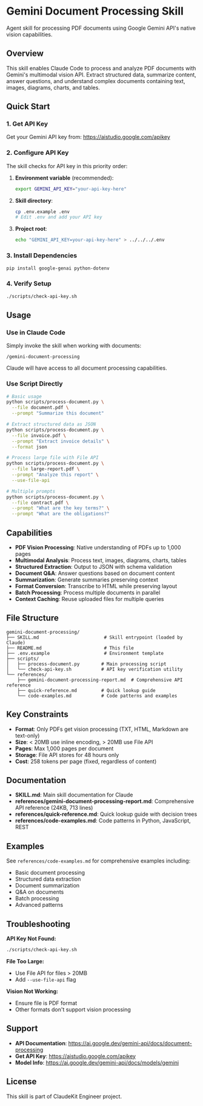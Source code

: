 # Gemini Document Processing Skill

Agent skill for processing PDF documents using Google Gemini API's native vision capabilities.

## Overview

This skill enables Claude Code to process and analyze PDF documents with Gemini's multimodal vision API. Extract structured data, summarize content, answer questions, and understand complex documents containing text, images, diagrams, charts, and tables.

## Quick Start

### 1. Get API Key

Get your Gemini API key from: https://aistudio.google.com/apikey

### 2. Configure API Key

The skill checks for API key in this priority order:

1. **Environment variable** (recommended):
   ```bash
   export GEMINI_API_KEY="your-api-key-here"
   ```

2. **Skill directory**:
   ```bash
   cp .env.example .env
   # Edit .env and add your API key
   ```

3. **Project root**:
   ```bash
   echo "GEMINI_API_KEY=your-api-key-here" > ../../../.env
   ```

### 3. Install Dependencies

```bash
pip install google-genai python-dotenv
```

### 4. Verify Setup

```bash
./scripts/check-api-key.sh
```

## Usage

### Use in Claude Code

Simply invoke the skill when working with documents:

```
/gemini-document-processing
```

Claude will have access to all document processing capabilities.

### Use Script Directly

```bash
# Basic usage
python scripts/process-document.py \
  --file document.pdf \
  --prompt "Summarize this document"

# Extract structured data as JSON
python scripts/process-document.py \
  --file invoice.pdf \
  --prompt "Extract invoice details" \
  --format json

# Process large file with File API
python scripts/process-document.py \
  --file large-report.pdf \
  --prompt "Analyze this report" \
  --use-file-api

# Multiple prompts
python scripts/process-document.py \
  --file contract.pdf \
  --prompt "What are the key terms?" \
  --prompt "What are the obligations?"
```

## Capabilities

- **PDF Vision Processing**: Native understanding of PDFs up to 1,000 pages
- **Multimodal Analysis**: Process text, images, diagrams, charts, tables
- **Structured Extraction**: Output to JSON with schema validation
- **Document Q&A**: Answer questions based on document content
- **Summarization**: Generate summaries preserving context
- **Format Conversion**: Transcribe to HTML while preserving layout
- **Batch Processing**: Process multiple documents in parallel
- **Context Caching**: Reuse uploaded files for multiple queries

## File Structure

```
gemini-document-processing/
├── SKILL.md                        # Skill entrypoint (loaded by Claude)
├── README.md                       # This file
├── .env.example                    # Environment template
├── scripts/
│   ├── process-document.py        # Main processing script
│   └── check-api-key.sh           # API key verification utility
└── references/
    ├── gemini-document-processing-report.md  # Comprehensive API reference
    ├── quick-reference.md         # Quick lookup guide
    └── code-examples.md           # Code patterns and examples
```

## Key Constraints

- **Format**: Only PDFs get vision processing (TXT, HTML, Markdown are text-only)
- **Size**: < 20MB use inline encoding, > 20MB use File API
- **Pages**: Max 1,000 pages per document
- **Storage**: File API stores for 48 hours only
- **Cost**: 258 tokens per page (fixed, regardless of content)

## Documentation

- **SKILL.md**: Main skill documentation for Claude
- **references/gemini-document-processing-report.md**: Comprehensive API reference (24KB, 713 lines)
- **references/quick-reference.md**: Quick lookup guide with decision trees
- **references/code-examples.md**: Code patterns in Python, JavaScript, REST

## Examples

See `references/code-examples.md` for comprehensive examples including:
- Basic document processing
- Structured data extraction
- Document summarization
- Q&A on documents
- Batch processing
- Advanced patterns

## Troubleshooting

**API Key Not Found:**
```bash
./scripts/check-api-key.sh
```

**File Too Large:**
- Use File API for files > 20MB
- Add `--use-file-api` flag

**Vision Not Working:**
- Ensure file is PDF format
- Other formats don't support vision processing

## Support

- **API Documentation**: https://ai.google.dev/gemini-api/docs/document-processing
- **Get API Key**: https://aistudio.google.com/apikey
- **Model Info**: https://ai.google.dev/gemini-api/docs/models/gemini

## License

This skill is part of ClaudeKit Engineer project.

